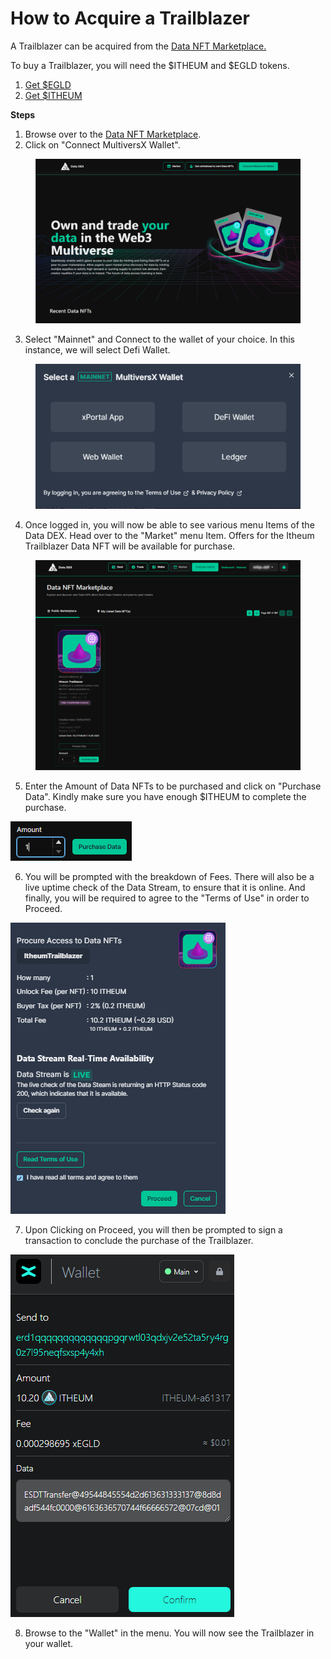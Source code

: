 # How to Acquire a Trailblazer

A Trailblazer can be acquired from the [Data NFT Marketplace.](https://datadex.itheum.io/)

To buy a Trailblazer, you will need the $ITHEUM and $EGLD tokens.

1. [Get $EGLD](https://buy.multiversx.com/)
2. [Get $ITHEUM](https://www.itheum.io/get-itheum)

**Steps**

1. Browse over to the [Data NFT Marketplace](https://datadex.itheum.io/).
2. Click on "Connect MultiversX Wallet".

<figure><img src="../../../.gitbook/assets/image (80).png" alt=""><figcaption></figcaption></figure>

3. Select "Mainnet" and Connect to the wallet of your choice. In this instance, we will select Defi Wallet.

<figure><img src="../../../.gitbook/assets/image (33).png" alt=""><figcaption></figcaption></figure>

4. Once logged in, you will now be able to see various menu Items of the Data DEX. Head over to the "Market" menu Item. Offers for the Itheum Trailblazer Data NFT will be available for purchase.

<figure><img src="../../../.gitbook/assets/procure (1).png" alt=""><figcaption></figcaption></figure>

5. Enter the Amount of Data NFTs to be purchased and click on "Purchase Data". Kindly make sure you have enough $ITHEUM to complete the purchase.

![](<../../../.gitbook/assets/image (26).png>)

6. You will be prompted with the breakdown of Fees. There will also be a live uptime check of the Data Stream, to ensure that it is online. And finally, you will be required to agree to the "Terms of Use" in order to Proceed.&#x20;

![](<../../../.gitbook/assets/image (50).png>)

7. Upon Clicking on Proceed, you will then be prompted to sign a transaction to conclude the purchase of the Trailblazer.

&#x20;![](<../../../.gitbook/assets/image (64).png>)

8. Browse to the "Wallet" in the menu. You will now see the Trailblazer in your wallet.&#x20;
